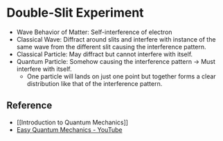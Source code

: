 # Double-Slit Experiment

- Wave Behavior of Matter: Self-interference of electron
- Classical Wave: Diffract around slits and interfere with instance of the same wave from the different slit causing the interference pattern.
- Classical Particle: May diffract but cannot interfere with itself.
- Quantum Particle: Somehow causing the interference pattern → Must interfere with itself.
	- One particle will lands on just one point but together forms a clear distribution like that of the interference pattern.

## Reference
- [[Introduction to Quantum Mechanics]]
- [Easy Quantum Mechanics - YouTube](https://youtu.be/7u_UQG1La1o)